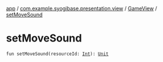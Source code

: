 [app](../../index.md) / [com.example.syogibase.presentation.view](../index.md) / [GameView](index.md) / [setMoveSound](./set-move-sound.md)

# setMoveSound

`fun setMoveSound(resourceId: `[`Int`](https://kotlinlang.org/api/latest/jvm/stdlib/kotlin/-int/index.html)`): `[`Unit`](https://kotlinlang.org/api/latest/jvm/stdlib/kotlin/-unit/index.html)